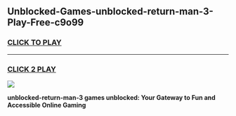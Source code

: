 
## Unblocked-Games-unblocked-return-man-3-Play-Free-c9o99
<h3>
<a href="https://premium76.site?title=unblocked-return-man-3&ref=18A1">CLICK TO PLAY</a></h3>
<hr>

<h3>
<a href="https://premium76.site?title=unblocked-return-man-3&ref=18A1">CLICK 2 PLAY</a>
  
</h3>

<a href="https://premium76.site?title=unblocked-return-man-3&ref=18A1"><img src="https://clearcache.store/games.png"></a>


**unblocked-return-man-3 games unblocked: Your Gateway to Fun and Accessible Online Gaming**
